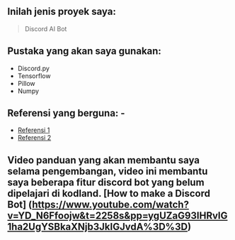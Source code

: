 ## Inilah jenis proyek saya:
> Discord AI Bot

## Pustaka yang akan saya gunakan:
* Discord.py 
* Tensorflow
* Pillow
* Numpy

## Referensi yang berguna: -
* [Referensi 1](https://www.google.com/url?sa=t&rct=j&q=&esrc=s&source=web&cd=&cad=rja&uact=8&ved=2ahUKEwjD6oS74tePAxXfxzgGHXaBAUQQFnoECBIQAQ&url=https%3A%2F%2Fcitarumharum.jabarprov.go.id%2Fmari-kelola-sampah-dengan-bijak-mulai-hari-ini%2F&usg=AOvVaw0S6bTWvcw7SfZuQ7ooghH0&opi=89978449)
* [Referensi 2](https://www.detik.com/properti/tips-dan-panduan/d-7432145/5-cara-mengelola-sampah-rumah-tangga-yang-baik-biar-sehat)

## Video panduan yang akan membantu saya selama pengembangan, video ini membantu saya beberapa fitur discord bot yang belum dipelajari di kodland. [How to make a Discord Bot] (https://www.youtube.com/watch?v=YD_N6Ffoojw&t=2258s&pp=ygUZaG93IHRvIG1ha2UgYSBkaXNjb3JkIGJvdA%3D%3D)